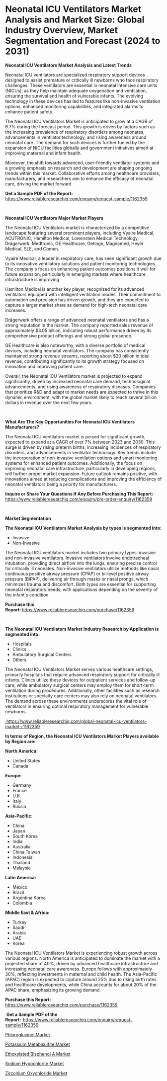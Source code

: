 <p><h1>Neonatal ICU Ventilators Market Analysis and Market Size: Global Industry Overview, Market Segmentation and Forecast (2024 to 2031)</h1></p><p><strong>Neonatal ICU Ventilators Market Analysis and Latest Trends</strong></p>
<p><p>Neonatal ICU ventilators are specialized respiratory support devices designed to assist premature or critically ill newborns who face respiratory challenges. These ventilators are essential in neonatal intensive care units (NICUs), as they help maintain adequate oxygenation and ventilation, ensuring the survival and health of vulnerable infants. The evolving technology in these devices has led to features like non-invasive ventilation options, enhanced monitoring capabilities, and integrated alarms to enhance patient safety.</p><p>The Neonatal ICU Ventilators Market is anticipated to grow at a CAGR of 6.7% during the forecast period. This growth is driven by factors such as the increasing prevalence of respiratory disorders among neonates, advancements in ventilator technology, and rising awareness around neonatal care. The demand for such devices is further fueled by the expansion of NICU facilities globally and government initiatives aimed at improving maternal and infant health.</p><p>Moreover, the shift towards advanced, user-friendly ventilator systems and a growing emphasis on research and development are shaping ongoing trends within this market. Collaborative efforts among healthcare providers, manufacturers, and researchers aim to enhance the efficacy of neonatal care, driving the market forward.</p></p>
<p><strong>Get a Sample PDF of the Report:&nbsp;</strong> <a href="https://www.reliableresearchiq.com/enquiry/request-sample/1162359?utm_campaign=1876&utm_medium=2&utm_source=Github&utm_content=ia&utm_term=10122024&utm_id=neonatal-icu-ventilators">https://www.reliableresearchiq.com/enquiry/request-sample/1162359</a></p>
<p>&nbsp;</p>
<p><strong>Neonatal ICU Ventilators Major Market Players</strong></p>
<p><p>The Neonatal ICU Ventilators market is characterized by a competitive landscape featuring several prominent players, including Vyaire Medical, ACUTRONIC, Hamilton Medical, Lowenstein Medical Technology, Drägerwerk, Medtronic, GE Healthcare, Getinge, Magnamed, Heyer Medical, SLE, and Comen. </p><p>Vyaire Medical, a leader in respiratory care, has seen significant growth due to its innovative ventilatory solutions and patient monitoring technologies. The company's focus on enhancing patient outcomes positions it well for future expansion, particularly in emerging markets where healthcare infrastructure is improving.</p><p>Hamilton Medical is another key player, recognized for its advanced ventilators equipped with intelligent ventilation modes. Their commitment to automation and precision has driven growth, and they are expected to capture a larger market share as demand for high-tech neonatal care increases.</p><p>Drägerwerk offers a range of advanced neonatal ventilators and has a strong reputation in the market. The company reported sales revenue of approximately $3.05 billion, indicating robust performance driven by its comprehensive product offerings and strong global presence.</p><p>GE Healthcare is also noteworthy, with a diverse portfolio of medical devices, including neonatal ventilators. The company has consistently maintained strong revenue streams, reporting about $20 billion in total revenue, contributing significantly to its growth strategy focused on innovation and improving patient care.</p><p>Overall, the Neonatal ICU Ventilators market is projected to expand significantly, driven by increased neonatal care demand, technological advancements, and rising awareness of respiratory diseases. Companies that prioritize R&D and adapt to market needs are expected to thrive in this dynamic environment, with the global market likely to reach several billion dollars in revenue over the next few years.</p></p>
<p>&nbsp;</p>
<p><strong>What Are The Key Opportunities For Neonatal ICU Ventilators Manufacturers?</strong></p>
<p><p>The Neonatal ICU ventilators market is poised for significant growth, expected to expand at a CAGR of over 7% between 2023 and 2030. This surge is driven by rising preterm births, increasing incidences of respiratory disorders, and advancements in ventilator technology. Key trends include the incorporation of non-invasive ventilation options and smart monitoring systems for enhanced patient outcomes. Additionally, the focus on improving neonatal care infrastructure, particularly in developing regions, will further propel market expansion. Future outlook remains positive, with innovations aimed at reducing complications and improving the efficiency of neonatal ventilators being a priority for manufacturers.</p></p>
<p><strong>Inquire or Share Your Questions If Any Before Purchasing This Report:</strong> <a href="https://www.reliableresearchiq.com/enquiry/pre-order-enquiry/1162359?utm_campaign=1876&utm_medium=2&utm_source=Github&utm_content=ia&utm_term=10122024&utm_id=neonatal-icu-ventilators">https://www.reliableresearchiq.com/enquiry/pre-order-enquiry/1162359</a></p>
<p>&nbsp;</p>
<p><strong>Market Segmentation</strong></p>
<p><strong>The Neonatal ICU Ventilators Market Analysis by types is segmented into:</strong></p>
<p><ul><li>Invasive</li><li>Non-Invasive</li></ul></p>
<p><p>The Neonatal ICU ventilators market includes two primary types: invasive and non-invasive ventilators. Invasive ventilators involve endotracheal intubation, providing direct airflow into the lungs, ensuring precise control for critically ill neonates. Non-invasive ventilators utilize methods like nasal continuous positive airway pressure (CPAP) or bi-level positive airway pressure (BiPAP), delivering air through masks or nasal prongs, which minimizes trauma and discomfort. Both types are essential for supporting neonatal respiratory needs, with applications depending on the severity of the infant's condition.</p></p>
<p><strong>Purchase this Report:&nbsp;</strong><a href="https://www.reliableresearchiq.com/purchase/1162359?utm_campaign=1876&utm_medium=2&utm_source=Github&utm_content=ia&utm_term=10122024&utm_id=neonatal-icu-ventilators">https://www.reliableresearchiq.com/purchase/1162359</a></p>
<p>&nbsp;</p>
<p><strong>The Neonatal ICU Ventilators Market Industry Research by Application is segmented into:</strong></p>
<p><ul><li>Hospitals</li><li>Clinics</li><li>Ambulatory Surgical Centers</li><li>Others</li></ul></p>
<p><p>The Neonatal ICU Ventilators Market serves various healthcare settings, primarily hospitals that require advanced respiratory support for critically ill infants. Clinics utilize these devices for outpatient services and follow-up care, while ambulatory surgical centers may employ them for short-term ventilation during procedures. Additionally, other facilities such as research institutions or specialty care centers may also rely on neonatal ventilators. The demand across these environments underscores the vital role of ventilators in ensuring optimal respiratory management for vulnerable newborns.</p></p>
<p><a href="https://www.reliableresearchiq.com/global-neonatal-icu-ventilators-market-r1162359?utm_campaign=1876&utm_medium=2&utm_source=Github&utm_content=ia&utm_term=10122024&utm_id=neonatal-icu-ventilators">&nbsp;https://www.reliableresearchiq.com/global-neonatal-icu-ventilators-market-r1162359</a></p>
<p><strong>In terms of Region, the Neonatal ICU Ventilators Market Players available by Region are:</strong></p>
<p>
    <p> <strong> North America: </strong>
        <ul>
            <li>United States</li>
            <li>Canada</li>
        </ul>
        </p> 
    <p> <strong> Europe: </strong>
        <ul>
            <li>Germany</li>
            <li>France</li>
            <li>U.K.</li>
            <li>Italy</li>
            <li>Russia</li>
        </ul>
        </p> 
    <p> <strong> Asia-Pacific: </strong>
        <ul>
            <li>China</li>
            <li>Japan</li>
            <li>South Korea</li>
            <li>India</li>
            <li>Australia</li>
            <li>China Taiwan</li>
            <li>Indonesia</li>
            <li>Thailand</li>
            <li>Malaysia</li>
        </ul>
        </p> 
    <p> <strong> Latin America: </strong>
        <ul>
            <li>Mexico</li>
            <li>Brazil</li>
            <li>Argentina Korea</li>
            <li>Colombia</li>
        </ul>
        </p> 
    <p> <strong> Middle East & Africa: </strong>
        <ul>
            <li>Turkey</li>
            <li>Saudi</li>
            <li>Arabia</li>
            <li>UAE</li>
            <li>Korea</li>
        </ul>
    </p>
    </p>
<p><p>The Neonatal ICU Ventilators Market is experiencing robust growth across various regions. North America is anticipated to dominate the market with a projected share of 40%, driven by advanced healthcare infrastructure and increasing neonatal care awareness. Europe follows with approximately 30%, reflecting investments in maternal and child health. The Asia-Pacific (APAC) region is expected to capture around 25% due to rising birth rates and healthcare developments, while China accounts for about 20% of the APAC share, emphasizing its growing demand.</p></p>
<p><strong>Purchase this Report: </strong><a href="https://www.reliableresearchiq.com/purchase/1162359?utm_campaign=1876&utm_medium=2&utm_source=Github&utm_content=ia&utm_term=10122024&utm_id=neonatal-icu-ventilators">https://www.reliableresearchiq.com/purchase/1162359</a></p>
<p>&nbsp;<strong>Get a Sample PDF of the Report:&nbsp;&nbsp;</strong><a href="https://www.reliableresearchiq.com/enquiry/request-sample/1162359?utm_campaign=1876&utm_medium=2&utm_source=Github&utm_content=ia&utm_term=10122024&utm_id=neonatal-icu-ventilators">https://www.reliableresearchiq.com/enquiry/request-sample/1162359</a></p>
<p><strong></strong></p>
<p><p><a href="https://www.linkedin.com/pulse/assessing-impact-recent-trends-phloroglucinol-market-influence-qkmnf?utm_campaign=1876&utm_medium=2&utm_source=Github&utm_content=ia&utm_term=10122024&utm_id=neonatal-icu-ventilators">Phloroglucinol Market</a></p><p><a href="https://www.linkedin.com/pulse/c-hannibex-sqmmf?utm_campaign=1876&utm_medium=2&utm_source=Github&utm_content=ia&utm_term=10122024&utm_id=neonatal-icu-ventilators">Potassium Metabisulfite Market</a></p><p><a href="https://www.linkedin.com/pulse/c-hannibex-sqmmf?utm_campaign=1876&utm_medium=2&utm_source=Github&utm_content=ia&utm_term=10122024&utm_id=neonatal-icu-ventilators">Ethoxylated Bisphenol A Market</a></p><p><a href="https://www.linkedin.com/pulse/sodium-hypochlorite-market-analysis-trends-development-qsxif?utm_campaign=1876&utm_medium=2&utm_source=Github&utm_content=ia&utm_term=10122024&utm_id=neonatal-icu-ventilators">Sodium Hypochlorite Market</a></p><p><a href="https://www.linkedin.com/pulse/zirconium-oxychloride-market-tracking-sales-employment-yqltf?utm_campaign=1876&utm_medium=2&utm_source=Github&utm_content=ia&utm_term=10122024&utm_id=neonatal-icu-ventilators">Zirconium Oxychloride Market</a></p></p>